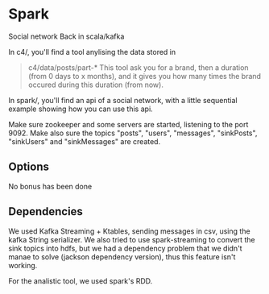 # Spark
Social network Back in scala/kafka

In c4/, you'll find a tool anylising the data stored in
> c4/data/posts/part-\*
This tool ask you for a brand, then a duration (from 0 days to x months),
and it gives you how many times the brand occured during this duration (from
now).

In spark/, you'll find an api of a social network, with a little sequential
example showing how you can use this api.

Make sure zookeeper and some servers are started, listening to the port 9092.
Make also sure the topics "posts", "users", "messages", "sinkPosts", "sinkUsers"
and "sinkMessages" are created.

## Options

No bonus has been done

## Dependencies

We used Kafka Streaming + Ktables, sending messages in csv, using the kafka
String serializer. We also tried to use spark-streaming to convert the sink
topics into hdfs, but we had a dependency problem that we didn't manae to solve
(jackson dependency version), thus this feature isn't working.

For the analistic tool, we used spark's RDD.
